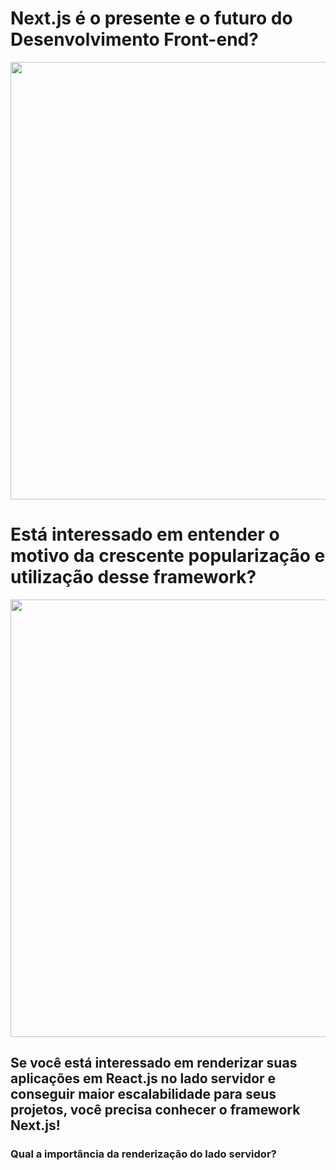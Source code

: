 # Next.js é o presente e o futuro do Desenvolvimento Front-end?
<div align="center">
<img src="https://user-images.githubusercontent.com/91349862/159137224-8e1168ea-12da-4d59-84f1-8d7f38cce6f5.png" width="700px" />
</div>
<h1>Está interessado em entender o motivo da crescente popularização e utilização desse framework?</h1>
<div align="center">
<img src="https://user-images.githubusercontent.com/91349862/159137535-032f79e1-6bb6-431b-80b4-b2f3850f3678.png" width="700px" />
</div>
<h2>Se você está interessado em renderizar suas aplicações em React.js no lado servidor e conseguir maior escalabilidade para seus projetos, você precisa conhecer o framework Next.js!</h2>

<h3>Qual a importância da renderização do lado servidor?</h3>
